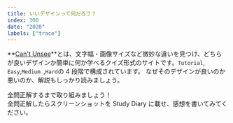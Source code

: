```yaml
---
title: いいデザインって何だろう？
index: 300
date: "2020"
labels: ["trace"]
---
```


**[Can't Unsee](https://cantunsee.space/)**とは、文字幅・画像サイズなど微妙な違いを見つけ、どちらが良いデザインか簡単に何か学べるクイズ形式のサイトです。`Tutorial`,` Easy`,`Medium `,`Hard`の 4 段階で構成されています。
なぜそのデザインが良いのか悪いのか、解説もしっかり読みましょう。

全問正解するまで取り組みましょう！  
全問正解したらスクリーンショットを Study Diary に載せ、感想を書いてみてください。
